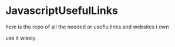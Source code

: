 # JavascriptUsefulLinks

here is the repo of all the needed or useflu links and websites i own 

use it wisely
